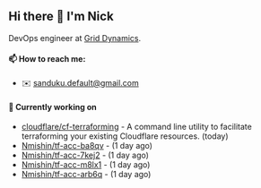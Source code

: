 ## Hi there 👋 I'm Nick

DevOps engineer at [Grid Dynamics](https://www.griddynamics.com/).

#### 📫 How to reach me:

- ✉️ sanduku.default@gmail.com

#### 👷 Currently working on


- [cloudflare/cf-terraforming](https://github.com/cloudflare/cf-terraforming) - A command line utility to facilitate terraforming your existing Cloudflare resources. (today)
- [Nmishin/tf-acc-ba8qv](https://github.com/Nmishin/tf-acc-ba8qv) -  (1 day ago)
- [Nmishin/tf-acc-7kej2](https://github.com/Nmishin/tf-acc-7kej2) -  (1 day ago)
- [Nmishin/tf-acc-m8lx1](https://github.com/Nmishin/tf-acc-m8lx1) -  (1 day ago)
- [Nmishin/tf-acc-arb6q](https://github.com/Nmishin/tf-acc-arb6q) -  (1 day ago)
